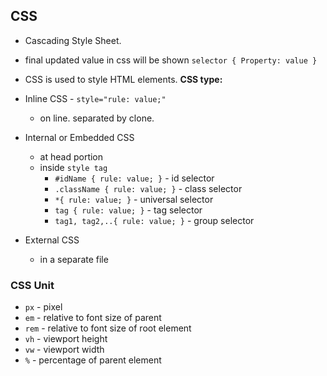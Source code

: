 ## CSS

- Cascading Style Sheet.
- final updated value in css will be shown
  `selector { Property: value }`
- CSS is used to style HTML elements.
  **CSS type:**
- Inline CSS - `style="rule: value;"`
  - on line. separated by clone.
- Internal or Embedded CSS

  - at head portion
  - inside `style tag`
    - `#idName { rule: value; }` - id selector
    - `.className { rule: value; }` - class selector
    - `*{ rule: value; }` - universal selector
    - `tag { rule: value; }` - tag selector
    - `tag1, tag2,..{ rule: value; }` - group selector

- External CSS
  - in a separate file

### CSS Unit

- `px` - pixel
- `em` - relative to font size of parent
- `rem` - relative to font size of root element
- `vh` - viewport height
- `vw` - viewport width
- `%` - percentage of parent element
